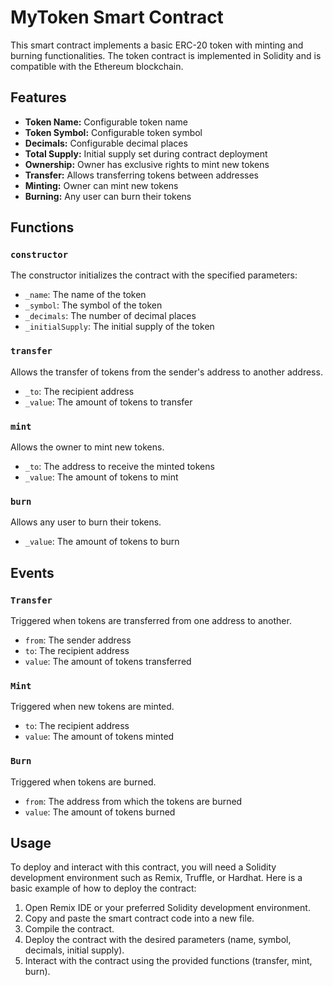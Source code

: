 # MyToken Smart Contract

This smart contract implements a basic ERC-20 token with minting and burning functionalities. The token contract is implemented in Solidity and is compatible with the Ethereum blockchain.

## Features

- **Token Name:** Configurable token name
- **Token Symbol:** Configurable token symbol
- **Decimals:** Configurable decimal places
- **Total Supply:** Initial supply set during contract deployment
- **Ownership:** Owner has exclusive rights to mint new tokens
- **Transfer:** Allows transferring tokens between addresses
- **Minting:** Owner can mint new tokens
- **Burning:** Any user can burn their tokens

## Functions

### `constructor`
The constructor initializes the contract with the specified parameters:
- `_name`: The name of the token
- `_symbol`: The symbol of the token
- `_decimals`: The number of decimal places
- `_initialSupply`: The initial supply of the token

### `transfer`
Allows the transfer of tokens from the sender's address to another address.
- `_to`: The recipient address
- `_value`: The amount of tokens to transfer

### `mint`
Allows the owner to mint new tokens.
- `_to`: The address to receive the minted tokens
- `_value`: The amount of tokens to mint

### `burn`
Allows any user to burn their tokens.
- `_value`: The amount of tokens to burn

## Events

### `Transfer`
Triggered when tokens are transferred from one address to another.
- `from`: The sender address
- `to`: The recipient address
- `value`: The amount of tokens transferred

### `Mint`
Triggered when new tokens are minted.
- `to`: The recipient address
- `value`: The amount of tokens minted

### `Burn`
Triggered when tokens are burned.
- `from`: The address from which the tokens are burned
- `value`: The amount of tokens burned

## Usage

To deploy and interact with this contract, you will need a Solidity development environment such as Remix, Truffle, or Hardhat. Here is a basic example of how to deploy the contract:

1. Open Remix IDE or your preferred Solidity development environment.
2. Copy and paste the smart contract code into a new file.
3. Compile the contract.
4. Deploy the contract with the desired parameters (name, symbol, decimals, initial supply).
5. Interact with the contract using the provided functions (transfer, mint, burn).


